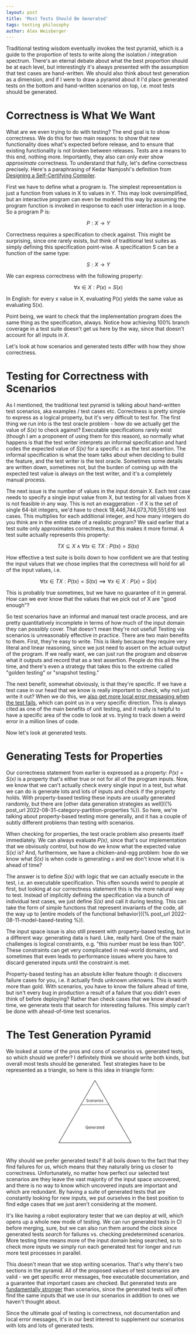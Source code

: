```yaml
---
layout: post
title: 'Most Tests Should Be Generated'
tags: testing philosophy
author: Alex Weisberger
---
```


Traditional testing wisdom eventually invokes the test pyramid, which is a guide to the proportion of tests to write along the isolation / integration spectrum. There's an eternal debate about what the best proportion should be at each level, but interestingly it's always presented with the assumption that test cases are hand-written. We should also think about test generation as a dimension, and if I were to draw a pyramid about it I'd place generated tests on the bottom and hand-written scenarios on top, i.e. most tests should be generated.


# Correctness is What We Want

What are we even trying to do with testing? The end goal is to show correctness. We do this for two main reasons: to show that new functionality does what's expected before release, and to ensure that existing functionality is not broken between releases. Tests are a means to this end, nothing more. Importantly, they also can only ever show _approximate_ correctness. To understand that fully, let's define correctness precisely. Here's a paraphrasing of Kedar Namjoshi's definition from [Designing a Self-Certifying Compiler](https://www.youtube.com/watch?v=GZXSSCF4siY).

First we have to define what a program is. The simplest representation is just a function from values in X to values in Y. This may look oversimplified, but an interactive program can even be modeled this way by assuming the program function is invoked in response to each user interaction in a loop. So a program P is:


$$ P: X \rightarrow Y $$

Correctness requires a specification to check against. This might be surprising, since one rarely exists, but think of traditional test suites as simply defining this specification point-wise. A specification S can be a function of the same type:

$$ S: X \rightarrow Y $$

We can express correctness with the following property:

$$ \forall x \in X: P(x) = S(x) $$

In English: for every x value in X, evaluating P(x) yields the same value as evaluating S(x).

Point being, we want to check that the implementation program does the same thing as the specification, always. Notice how achieving 100% branch coverage in a test suite doesn't get us here by the way, since that doesn't account for all inputs in *X*.

Let's look at how scenarios and generated tests differ with how they show correctness.

# Testing for Correctness with Scenarios

As I mentioned, the traditional test pyramid is talking about hand-written test scenarios, aka examples / test cases etc. Correctness is pretty simple to express as a logical property, but it's very difficult to test for. The first thing we run into is the test oracle problem - how do we actually get the value of *S(x)* to check against? Executable specifications rarely exist (though I am a proponent of using them for this reason), so normally what happens is that the test writer interprets an informal specification and hard codes the expected value of *S(x)* for a specific x as the test assertion. The informal specification is what the team talks about when deciding to build the feature, and the test writer is the test oracle. Sometimes some details are written down, sometimes not, but the burden of coming up with the expected test value is always on the test writer, and it's a completely manual process.

The next issue is the number of values in the input domain X. Each test case needs to specify a single input value from X, but testing for all values from X is not feasible in any way. This is not an exaggeration - if X is the set of single 64-bit integers, we'd have to check 18,446,744,073,709,551,616 test cases. This multiplies for each additional integer, and how many integers do you think are in the entire state of a realistic program? We said earlier that a test suite only approximates correctness, but this makes it more formal. A test suite actually represents this property:


$$ TX \subseteq X \land \forall tx \in TX: P(tx) = S(tx) $$


How effective a test suite is boils down to how confident we are that testing the input values that we chose implies that the correctness will hold for all of the input values, i.e.


$$\forall tx \in TX: P(tx) = S(tx) \implies \forall x \in X: P(x) = S(x)$$


This is probably true sometimes, but we have no guarantee of it in general. How can we ever know that the values that we pick out of X are "good enough"?

So test scenarios have an informal and manual test oracle process, and are pretty quantitatively incomplete in terms of how much of the input domain they can possibly cover. That doesn't mean they're not useful! Testing via scenarios is unreasonably effective in practice. There are two main benefits to them. First, they're easy to write. This is likely because they require very literal and linear reasoning, since we just need to assert on the actual output of the program. If we really want, we can just run the program and observe what it outputs and record that as a test assertion. People do this all the time, and there's even a strategy that takes this to the extreme called "golden testing" or "snapshot testing."

The next benefit, somewhat obviously, is that they're specific. If we have a test case in our head that we know is really important to check, why not just write it out? When we do this, we [also get more local error messaging when the test fails](https://buttondown.email/hillelwayne/archive/some-tests-are-stronger-than-others/#fnref:stronger-than-nitpick), which can point us in a very specific direction. This is always cited as one of the main benefits of unit testing, and it really is helpful to have a specific area of the code to look at vs. trying to track down a weird error in a million lines of code.

Now let's look at generated tests.

# Generating Tests for Properties

Our correctness statement from earlier is expressed as a property: *P(x) = S(x)* is a property that's either true or not for all of the program inputs. Now, we know that we can't actually check every single input in a test, but what we can do is generate lots and lots of inputs and check if the property holds. With property-based testing these inputs are usually generated randomly, but there are [other data generation strategies as well]({% post_url 2022-08-31-category-partition-properties %}). So here, we're talking about property-based testing more generally, and it has a couple of subtly different problems than testing with scenarios.

When checking for properties, the test oracle problem also presents itself immediately. We can always evaluate *P(x)*, since that's our implementation that we obviously control, but how do we know what the expected value *S(x)* is? And, furthermore, we have a chicken-and-egg problem: how do we know what *S(x)* is when code is generating `x` and we don't know what it is ahead of time?

The answer is to define *S(x)* with logic that we can actually execute in the test, i.e. an executable specification. This often sounds weird to people at first, but looking at our correctness statement this is the more natural way to test. Instead of implicitly defining the specification via a bunch of individual test cases, we just define *S(x)* and call it during testing. This can take the form of simple functions that represent invariants of the code, all the way up to [entire models of the functional behavior]({% post_url 2022-08-11-model-based-testing %}).

The input space issue is also still present with property-based testing, but in a different way: generating data is hard. Like, really hard. One of the main challenges is logical constraints, e.g. "this number must be less than 100". These constraints can get very complicated in real-world domains, and sometimes that even leads to performance issues where you have to discard generated inputs until the constraint is met.

Property-based testing has an absolute killer feature though: it discovers failure cases for you, i.e. it actually finds unknown unknowns. This is worth more than gold. With scenarios, you have to know the failure ahead of time, but isn't every bug in production a result of a failure that you didn't even think of before deploying? Rather than check cases that we know ahead of time, we generate tests that search for interesting failures. This simply can't be done with ahead-of-time test scenarios.

# The Test Generation Pyramid

We looked at some of the pros and cons of scenarios vs. generated tests, so which should we prefer? I definitely think we should write both kinds, but overall most tests should be generated. Test strategies have to be represented as a triangle, so here is this idea in triangle form:

<div style="display: flex; justify-content: center;">
  <img src="/assets/generated_tests/generated-tests.png" style="width:64%"/>
</div>

Why should we prefer generated tests? It all boils down to the fact that they find failures for us, which means that they naturally bring us closer to correctness. Unfortunately, no matter how perfect our selected test scenarios are they leave the vast majority of the input space uncovered, and there is no way to know which uncovered inputs are important and which are redundant. By having a suite of generated tests that are constantly looking for new inputs, we put ourselves in the best position to find edge cases that we just aren't considering at the moment.

It's like having a robot exploratory tester that we can deploy at will, which opens up a whole new mode of testing. We can run generated tests in CI before merging, sure, but we can also run them around the clock since generated tests _search_ for failures vs. checking predetermined scenarios. More testing time means more of the input domain being searched, so to check more inputs we simply run each generated test for longer and run more test processes in parallel.

This doesn't mean that we stop writing scenarios. That's why there's two sections in the pyramid. All of the proposed values of test scenarios are valid - we get specific error messages, free executable documentation, and a guarantee that important cases are checked. But generated tests are [fundamentally stronger](https://buttondown.email/hillelwayne/archive/some-tests-are-stronger-than-others/#fnref:stronger-than-nitpick) than scenarios, since the generated tests will often find the same inputs that we use in our scenarios in addition to ones we haven't thought about.

Since the ultimate goal of testing is correctness, not documentation and local error messages, it's in our best interest to supplement our scenarios with lots and lots of generated tests.
